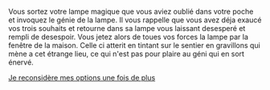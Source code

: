 Vous sortez votre lampe magique que vous aviez oublié 
dans votre poche et invoquez le génie de la lampe. 
Il vous rappelle que vous avez déja exaucé vos trois souhaits 
et retourne dans sa lampe 
vous laissant desesperé et rempli de desespoir.
Vous jetez alors de toues vos forces la lampe par la fenêtre de la maison.
Celle ci atterit en tintant sur le sentier en gravillons qui mène a cet étrange lieu,
ce qui n'est pas pour plaire au géni qui en sort énervé.

[Je reconsidère mes options une fois de plus](../feu-de-camp.md)
